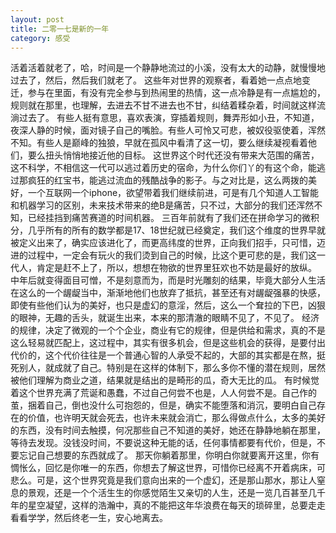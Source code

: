 ```yaml
---
layout: post
title: 二零一七是新的一年	
category: 感受
---
```

活着活着就老了，哈，时间是一个静静地流过的小溪，没有太大的动静，就慢慢地过去了，然后，然后我们就老了。
这些年对世界的观察者，看着她一点点地变迁，参与在里面，有没有完全参与到热闹里的热情，这一点冷静是有一点尴尬的，规则就在那里，也理解，去进去不甘不进去也不甘，纠结着糅杂着，时间就这样流淌过去了。
有些人挺有意思，喜欢表演，穿插着规则，舞弄形如小丑，不知道，夜深人静的时候，面对镜子自己的嘴脸。有些人可怜又可悲，被奴役驱使着，浑然不知。有些人是巅峰的独狼，早就在孤风中看清了这一切，要么继续凝视看着他们，要么扭头悄悄地接近他的目标。
这世界这个时代还没有带来大范围的痛苦，这不科学，不相信这一代可以逃过着历史的宿命，为什么你们丫的有这个命，能逃过那疯狂的红宝书，能逃过流血的残酷战争的影子。与之对比是，这么两拨的美好，一个互联网一个iphone，欲望带着我们继续前进，可是有几个知道人工智能和机器学习的区别，未来技术带来的绝B是痛苦，只不过，大部分的我们还浑然不知，已经挂挡到痛苦赛道的时间机器。
三百年前就有了我们还在拼命学习的微积分，几乎所有的所有的数学都是17、18世纪就已经奠定，我们这个维度的世界早就被定义出来了，确实应该进化了，而更高纬度的世界，正向我们招手，只可惜，迈进的过程中，一定会有玩火的我们烫到自己的时候，比这个更可悲的是，我们这一代人，肯定是赶不上了，所以，想想在物欲的世界里狂欢也不妨是最好的放纵。
中年后就变得面目可憎，不是刻意而为，而是时光雕刻的结果，毕竟大部分人生活在这么的一个龌龊当中，渐渐地他们也放弃了抵抗，甚至还有对龌龊强暴的快感，即使有些他们认为的美好，也只是虚幻的意淫，然后，这么一个耷拉的下巴，凶狠的眼神，无趣的舌头，就诞生出来，本来的那清澈的眼睛不见了，不见了。
经济的规律，决定了微观的一个个企业，商业有它的规律，但是供给和需求，真的不是这么轻易就匹配上，这过程中，其实有很多机会，但是这些机会的获得，是要付出代价的，这个代价往往是一个普通心智的人承受不起的，大部的其实都是在熬，挺死别人，就成就了自己。特别是在这样的体制下，那么多你不懂的潜在规则，居然被他们理解为商业之道，结果就是结出的是畸形的瓜，奇大无比的瓜。
有时候觉着这个世界充满了荒诞和愚蠢，不过自己何尝不也是，人人何尝不是。自己作的茧，捆着自己，倒也没什么可抱怨的，但是，确实不能堕落和消沉，要明白自己存在的价值，也许明天就会死去，也许未来就会消亡，那么得做点什么，太多的美好的东西，没有时间去触摸，何况那些自己不知道的美好，她还在静静地躺在那里，等待去发现。没钱没时间，不要说这种无能的话，任何事情都要有代价，但是，不要忘记自己想要的东西就成了。
那天你躺着那里，你明白你就要离开这里，你有惆怅么，回忆是你唯一的东西，你想去了解这世界，可惜你已经离不开着病床，可悲么。可是，这个世界究竟是我们意向出来的一个虚幻，还是那山那水，那让人窒息的景观，还是一个个活生生的你感觉陌生又亲切的人生，还是一览几百甚至几千年的星空凝望，这样的浩瀚中，真的不能把这年华浪费在每天的琐碎里，总要走走看看学学，然后终老一生，安心地离去。









